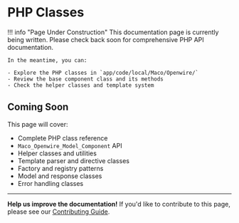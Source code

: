# PHP Classes

!!! info "Page Under Construction"
    This documentation page is currently being written. Please check back soon for comprehensive PHP API documentation.

    In the meantime, you can:

    - Explore the PHP classes in `app/code/local/Maco/Openwire/`
    - Review the base component class and its methods
    - Check the helper classes and template system

## Coming Soon

This page will cover:

- Complete PHP class reference
- `Maco_Openwire_Model_Component` API
- Helper classes and utilities
- Template parser and directive classes
- Factory and registry patterns
- Model and response classes
- Error handling classes

---

**Help us improve the documentation!** If you'd like to contribute to this page, please see our [Contributing Guide](../contributing.md).
